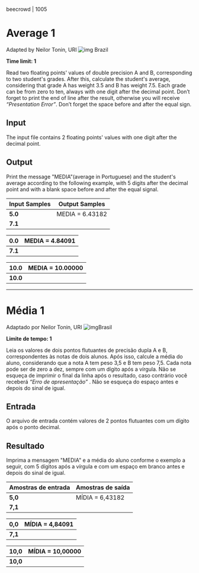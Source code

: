 beecrowd | 1005

# Average 1

Adapted by Neilor Tonin, URI ![img](https://resources.beecrowd.com.br/gallery/images/flags/br.gif) Brazil

**Time limit: 1**

Read two floating points' values of double precision A and B, corresponding to two student's grades. After this, calculate the student's average, considering that grade A has weight 3.5 and B has weight 7.5. Each grade can be from zero to ten, always with one digit after the decimal point. Don’t forget to print the end of line after the result, otherwise you will receive *“Presentation Error”*. Don’t forget the space before and after the equal sign.

## Input

The input file contains 2 floating points' values with one digit after the decimal point.

## Output

Print the message "MEDIA"(average in Portuguese) and the student's average according to the following example, with 5 digits after the decimal point and with a blank space before and after the equal signal.

| **Input Samples** | **Output Samples** |
| ----------------- | ------------------ |
| **5.0**           | MEDIA = 6.43182    |
| **7.1**           |                    |

| **0.0** | **MEDIA = 4.84091** |
| ------- | ------------------- |
| **7.1** |                     |

| **10.0** | **MEDIA = 10.00000** |
| -------- | -------------------- |
| **10.0** |                      |

----------------------------------------------------------

# Média 1

Adaptado por Neilor Tonin, URI ![img](https://resources.beecrowd.com.br/gallery/images/flags/br.gif)Brasil

**Limite de tempo: 1**

Leia os valores de dois pontos flutuantes de precisão dupla A e B, correspondentes às notas de dois alunos. Após isso, calcule a média do aluno, considerando que a nota A tem peso 3,5 e B tem peso 7,5. Cada nota pode ser de zero a dez, sempre com um dígito após a vírgula. Não se esqueça de imprimir o final da linha após o resultado, caso contrário você receberá *“Erro de apresentação”* . Não se esqueça do espaço antes e depois do sinal de igual.

## Entrada

O arquivo de entrada contém valores de 2 pontos flutuantes com um dígito após o ponto decimal.

## Resultado

Imprima a mensagem "MEDIA" e a média do aluno conforme o exemplo a seguir, com 5 dígitos após a vírgula e com um espaço em branco antes e depois do sinal de igual.

| Amostras de entrada | Amostras de saída |
| ------------------- | ----------------- |
| **5,0**             | MÍDIA = 6,43182   |
| **7,1**             |                   |

| 0,0     | MÍDIA = 4,84091 |
| ------- | --------------- |
| **7,1** |                 |

| 10,0     | MÍDIA = 10,00000 |
| -------- | ---------------- |
| **10,0** |                  |